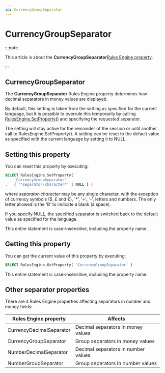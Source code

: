 ```yaml
---
id: CurrencyGroupSeparator
---
```


# CurrencyGroupSeparator




:::note

This article is about the **CurrencyGroupSeparator**[Rules Engine property](/Modeller_and_Rules_Engine/Rules_Engine_properties).

:::

## **CurrencyGroupSeparator**

The **CurrencyGroupSeparator** Rules Engine property determines how decimal separators in money values are displayed.

By default, this setting is taken from the setting as specified for the current language, but it is possible to overrule this temporarily by calling [RulesEngine.SetProperty()](/Extensions/RulesEngine_internal_component/RulesEngineSetProperty.md) and specifying the requested separator.

The setting will stay active for the remainder of the session or until another call to RulesEngine.SetProperty(). A setting can be reset to the default value as specified with the current language by setting it to NULL.

## Setting this property

You can reset this property by executing:

```sql
SELECT RulesEngine.SetProperty( 
    'CurrencyGroupSeparator'
,   { '*separator-character*' | NULL } )
```

where *separator-character* may be any single character, with the exception of currency symbols ($, £ and €), '*', '+', '-', letters and numbers. The only letter allowed is the 'B' to indicate a blank (a space).

If you specify NULL, the specified separator is switched back to the default value as specified for the language.

This entire statement is case-insensitive, including the property name.

## Getting this property

You can get the current value of this property by executing:

```sql
SELECT RulesEngine.GetProperty( 'CurrencyGroupSeparator' )
```

This entire statement is case-insensitive, including the property name.

## Other separator properties

There are 4 Rules Engine properties affecting separators in number and money fields:

|**Rules Engine property**|**Affects**|
|--------|--------|
|CurrencyDecimalSeparator|Decimal separators in money values|
|CurrencyGroupSeparator|Group separators in money values|
|NumberDecimalSeparator|Decimal separators in number values|
|NumberGroupSeparator|Group separators in number values|